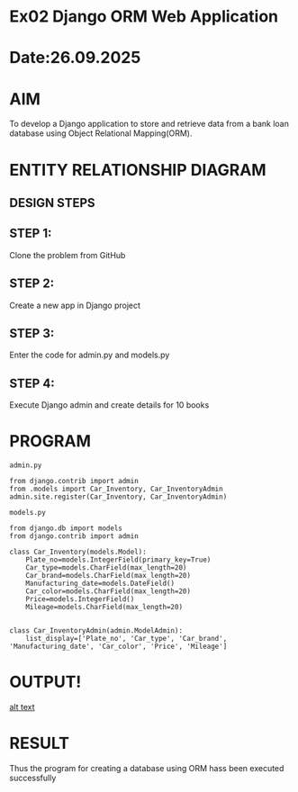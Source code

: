 # Ex02 Django ORM Web Application
# Date:26.09.2025
# AIM
To develop a Django application to store and retrieve data from a bank loan database using Object Relational Mapping(ORM).

# ENTITY RELATIONSHIP DIAGRAM
## DESIGN STEPS
## STEP 1:
Clone the problem from GitHub

## STEP 2:
Create a new app in Django project

## STEP 3:
Enter the code for admin.py and models.py

## STEP 4:
Execute Django admin and create details for 10 books

# PROGRAM
```
admin.py

from django.contrib import admin
from .models import Car_Inventory, Car_InventoryAdmin
admin.site.register(Car_Inventory, Car_InventoryAdmin)

models.py

from django.db import models
from django.contrib import admin

class Car_Inventory(models.Model):
    Plate_no=models.IntegerField(primary_key=True)
    Car_type=models.CharField(max_length=20)
    Car_brand=models.CharField(max_length=20)
    Manufacturing_date=models.DateField()
    Car_color=models.CharField(max_length=20)
    Price=models.IntegerField()
    Mileage=models.CharField(max_length=20)


class Car_InventoryAdmin(admin.ModelAdmin):
    list_display=['Plate_no', 'Car_type', 'Car_brand', 'Manufacturing_date', 'Car_color', 'Price', 'Mileage']
```
# OUTPUT!
[alt text](<Screenshot 2025-09-26 212235.png>)


# RESULT
Thus the program for creating a database using ORM hass been executed successfully

